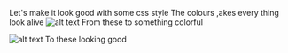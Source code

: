 Let's make it look good with some css style
The colours ,akes every thing look alive 
![alt text](https://s3.amazonaws.com/alu-intranet.hbtn.io/uploads/medias/2021/4/97c8976d2ff5ff1871d7a0815b72773379df6acb.jpg?X-Amz-Algorithm=AWS4-HMAC-SHA256&X-Amz-Credential=AKIARDDGGGOUZTW2RLVB%2F20230923%2Fus-east-1%2Fs3%2Faws4_request&X-Amz-Date=20230923T122036Z&X-Amz-Expires=86400&X-Amz-SignedHeaders=host&X-Amz-Signature=2cd8e2af48de9eccf916e9068acbb6e8d9ae2605314a26c41e19296e5aaee8f1) From these to something colorful 

![alt text](https://s3.amazonaws.com/alu-intranet.hbtn.io/uploads/medias/2021/4/1f4cd63ecc3a8c03b0f4309b74aca179e225aabf.jpg?X-Amz-Algorithm=AWS4-HMAC-SHA256&X-Amz-Credential=AKIARDDGGGOUZTW2RLVB%2F20230923%2Fus-east-1%2Fs3%2Faws4_request&X-Amz-Date=20230923T122036Z&X-Amz-Expires=86400&X-Amz-SignedHeaders=host&X-Amz-Signature=7b46dda764a7e1fd9dc512cd600a2ea90c132d312f0f2c266577e57656c22e21) To these looking good 
